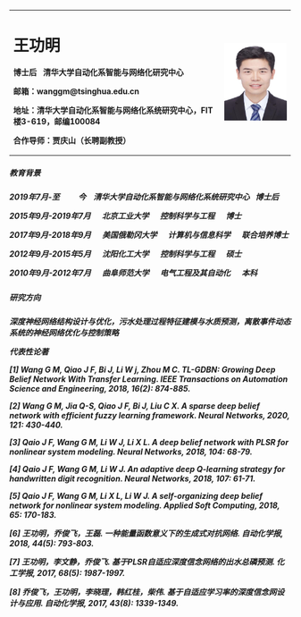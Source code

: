 <table border="0">
  <tr>
    <td width="75%">
      <h1>王功明</h1>
      <p><b>博士后&nbsp;&nbsp;&nbsp;清华大学自动化系智能与网络化研究中心</b></p>
      <p><b>邮箱：wanggm@tsinghua.edu.cn</b></p>
      <p><b>地址：清华大学自动化系智能与网络化系统研究中心，FIT楼3-619，邮编100084</b></p>
      <p><b>合作导师：贾庆山（长聘副教授）</b></p>
    </td>
    <td width="25%">
      <img src="https://github.com/wanggmbjut/wanggmbjut.github.io/raw/master/Gongming.jpg" width="100%"> 
    </td>
  </tr>
</table>

<h5>教育背景<h5>
</b></p>2019年7月-至&nbsp;&nbsp;&nbsp;&nbsp;&nbsp;&nbsp;&nbsp;&nbsp;&nbsp;&nbsp;今&nbsp;&nbsp;&nbsp;&nbsp;清华大学自动化系智能与网络化系统研究中心&nbsp;&nbsp;&nbsp;博士后</b></p>
</b></p>2015年9月-2019年7月&nbsp;&nbsp;&nbsp;&nbsp;&nbsp;&nbsp;北京工业大学&nbsp;&nbsp;&nbsp;&nbsp;&nbsp;&nbsp;控制科学与工程&nbsp;&nbsp;&nbsp;&nbsp;&nbsp;&nbsp;博士</b></p>
</b></p>2017年9月-2018年9月&nbsp;&nbsp;&nbsp;&nbsp;&nbsp;&nbsp;美国俄勒冈大学&nbsp;&nbsp;&nbsp;&nbsp;&nbsp;&nbsp;计算机与信息科学&nbsp;&nbsp;&nbsp;&nbsp;&nbsp;&nbsp;联合培养博士</b></p>
</b></p>2012年9月-2015年5月&nbsp;&nbsp;&nbsp;&nbsp;&nbsp;&nbsp;沈阳化工大学&nbsp;&nbsp;&nbsp;&nbsp;&nbsp;&nbsp;控制科学与工程&nbsp;&nbsp;&nbsp;&nbsp;&nbsp;&nbsp;硕士</b></p>
</b></p>2010年9月-2012年7月&nbsp;&nbsp;&nbsp;&nbsp;&nbsp;&nbsp;曲阜师范大学&nbsp;&nbsp;&nbsp;&nbsp;&nbsp;&nbsp;电气工程及其自动化&nbsp;&nbsp;&nbsp;&nbsp;&nbsp;&nbsp;本科</b></p>

<h5>研究方向<h5>
</b></p>深度神经网络结构设计与优化，污水处理过程特征建模与水质预测，离散事件动态系统的神经网络优化与控制策略</b></p>

代表性论著
</b></p>[1] Wang G M, Qiao J F, Bi J, Li W j, Zhou M C. TL-GDBN: Growing Deep Belief Network With Transfer Learning. *IEEE Transactions on Automation Science and Engineering*, 2018, 16(2): 874-885.</b></p>
</b></p>[2] Wang G M, Jia Q-S, Qiao J F, Bi J, Liu C X. A sparse deep belief network with efficient fuzzy learning framework. *Neural Networks*, 2020, 121: 430-440.</b></p>
</b></p>[3] Qaio J F, Wang G M, Li W J, Li X L. A deep belief network with PLSR for nonlinear system modeling. *Neural Networks*, 2018, 104: 68-79.</b></p>
</b></p>[4] Qaio J F, Wang G M, Li W J. An adaptive deep Q-learning strategy for handwritten digit recognition. *Neural Networks*, 2018, 107: 61-71.</b></p> 
</b></p>[5] Qaio J F, Wang G M, Li X L, Li W J. A self-organizing deep belief network for nonlinear system modeling. *Applied Soft Computing*, 2018, 65: 170-183.</b></p>
</b></p>[6] 王功明，乔俊飞，王磊. 一种能量函数意义下的生成式对抗网络. *自动化学报*, 2018, 44(5): 793-803.</b></p>
</b></p>[7] 王功明，李文静，乔俊飞. 基于PLSR自适应深度信念网络的出水总磷预测. *化工学报*, 2017, 68(5): 1987-1997.</b></p>
</b></p>[8] 乔俊飞，王功明，李晓理，韩红桂，柴伟. 基于自适应学习率的深度信念网设计与应用. *自动化学报*, 2017, 43(8): 1339-1349.</b></p>
